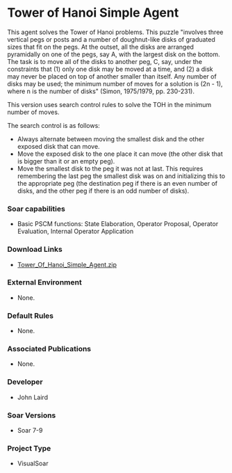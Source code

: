 # Tower of Hanoi Simple Agent #
This agent solves the Tower of Hanoi problems. This puzzle "involves three vertical pegs or posts and a number of doughnut-like disks of graduated sizes that fit  on the pegs. At the outset, all the disks are arranged pyramidally on one of the pegs, say A, with the largest disk on the bottom. The task is to move all of the disks to another peg, C, say, under the constraints that (1) only one disk may be moved at a time, and (2) a disk may never be placed on top of another smaller than itself. Any number of disks may be used; the minimum number of moves for a solution is (2n - 1), where n is the number of disks" (Simon, 1975/1979, pp. 230-231).

This version uses search control rules to solve the TOH in the minimum number of moves.

The search control is as follows:
  * Always alternate between moving the smallest disk and the other exposed disk that can move.
  * Move the exposed disk to the one place it can move (the other disk that is bigger than it or an empty peg).
  * Move the smallest disk to the peg it was not at last. This requires remembering the last peg the smallest disk was on and initializing this to the appropriate peg (the destination peg if there is an even number of disks, and the other peg if there is an odd number of disks).

### Soar capabilities ###
  * Basic PSCM functions: State Elaboration, Operator Proposal, Operator Evaluation, Internal Operator Application

### Download Links ###
  * [Tower\_Of\_Hanoi\_Simple\_Agent.zip](http://web.eecs.umich.edu/~soar/downloads/Agents/Tower_Of_Hanoi_Simple_Agent.zip)

### External Environment ###
  * None.

### Default Rules ###
  * None.

### Associated Publications ###
  * None.

### Developer ###
  * John Laird

### Soar Versions ###
  * Soar 7-9

### Project Type ###
  * VisualSoar